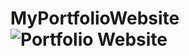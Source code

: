 # MyPortfolioWebsite![Portfolio Website](https://github.com/Raktim-Bhuyan/MyPortfolioWebsite/assets/87324609/79046aae-fbd0-45c1-8019-fec90db7e1a2)
